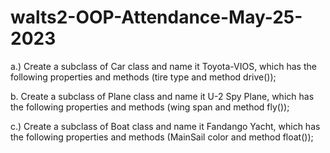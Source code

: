 # walts2-OOP-Attendance-May-25-2023

a.) Create a subclass of Car class and name it Toyota-VIOS, which has the following properties and methods (tire type and method drive());

b. Create a subclass of Plane class and name it U-2 Spy Plane, which has the following properties and methods (wing span and method fly());

c.) Create a subclass of Boat class and name it Fandango Yacht, which has the following properties and methods (MainSail color and method float());

